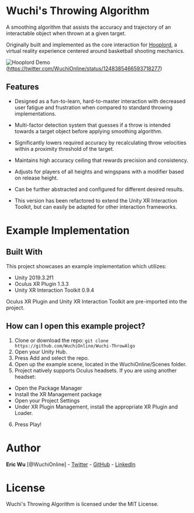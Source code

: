 # Wuchi's Throwing Algorithm

A smoothing algorithm that assists the accuracy and trajectory of an interactable object when thrown at a given target.

Originally built and implemented as the core interaction for [Hooplord](https://www.wuchi.online/hooplord), a virtual reality experience centered around basketball shooting mechanics.

![Hooplord Demo](GIF/HooplordThrow.gif)(https://twitter.com/WuchiOnline/status/1248385466593718277)

## Features

- Designed as a fun-to-learn, hard-to-master interaction with decreased user fatigue and frustration when compared to standard throwing implementations.

- Multi-factor detection system that guesses if a throw is intended towards a target object before applying smoothing algorithm.

- Significantly lowers required accuracy by recalculating throw velocities within a proximity threshold of the target.

- Maintains high accuracy ceiling that rewards precision and consistency.

- Adjusts for players of all heights and wingspans with a modifier based on release height.

- Can be further abstracted and configured for different desired results.

- This version has been refactored to extend the Unity XR Interaction Toolkit, but can easily be adapted for other interaction frameworks.

# Example Implementation

## Built With

This project showcases an example implementation which utilizes:

* Unity 2019.3.2f1
* Oculus XR Plugin 1.3.3
* Unity XR Interaction Toolkit 0.9.4

Oculus XR Plugin and Unity XR Interaction Toolkit are pre-imported into the project.

## How can I open this example project?

1. Clone or download the repo: ```git clone https://github.com/WuchiOnline/Wuchi-ThrowAlgo```
2. Open your Unity Hub.
3. Press Add and select the repo.
4. Open up the example scene, located in the WuchiOnline/Scenes folder.
5. Project natively supports Oculus headsets. If you are using another headset:
- Open the Package Manager
- Install the XR Management package
- Open your Project Settings
- Under XR Plugin Management, install the appropriate XR Plugin and Loader.
6. Press Play!

# Author

**Eric Wu** [@WuchiOnline] - [Twitter](https://twitter.com/WuchiOnline) - [GitHub](https://github.com/WuchiOnline) - [LinkedIn](https://www.linkedin.com/in/ericwu90/)

# License

Wuchi's Throwing Algorithm is licensed under the MIT License.